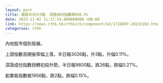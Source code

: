 ```yaml
---
layout: post
title: 滬股半日升3點　深證成份指數跌約0.3%
date: 2023-11-02 11:37:54.000000000 +08:00
link: https://news.rthk.hk/rthk/ch/component/k2/1726097-20231102.htm
categories: rthk
---
```


內地股市個別發展。

上證指數高開後窄幅上落，半日報3026點，升3點，升幅0.11%。

深證成份指數扭轉初段升勢，半日報9800點，跌26點，跌幅0.27%。

創業板指數報1956點，跌2點，跌幅0.15%。
